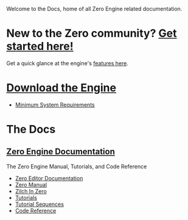 Welcome to the Docs, home of all Zero Engine related documentation. 

 # New to the Zero community? [Get started here!](https://github.com/zeroengineteam/ZeroDocs/blob/master/getting_started.markdown)
Get a quick glance at the engine's [ features here](https://github.com/zeroengineteam/ZeroDocs/blob/master/getting_started/features.markdown). 

 #  [Download the Engine](https://dev.zeroengine.io/u/download )
 - [ Minimum System Requirements](https://github.com/zeroengineteam/ZeroDocs/blob/master/getting_started/min_specs.markdown)

 #  The Docs
 ##  [Zero Engine Documentation](https://github.com/zeroengineteam/ZeroDocs/blob/master/zero_editor_documentation.markdown)
The Zero Engine Manual, Tutorials, and Code Reference
 - [Zero Editor Documentation](https://github.com/zeroengineteam/ZeroDocs/blob/master/zero_editor_documentation.markdown)
  - [Zero Manual](https://github.com/zeroengineteam/ZeroDocs/blob/master/zero_editor_documentation/zeromanual.markdown)
   - [Zilch In Zero](https://github.com/zeroengineteam/ZeroDocs/blob/master/zero_editor_documentation/zeromanual/zilch_in_zero.markdown)
  - [Tutorials](https://github.com/zeroengineteam/ZeroDocs/blob/master/zero_editor_documentation/tutorials.markdown)
   - [Tutorial Sequences](https://github.com/zeroengineteam/ZeroDocs/blob/master/zero_editor_documentation/tutorials/tutorial_sequences.markdown)
 - [Code Reference](https://github.com/zeroengineteam/ZeroDocs/blob/master/code_reference.markdown)
